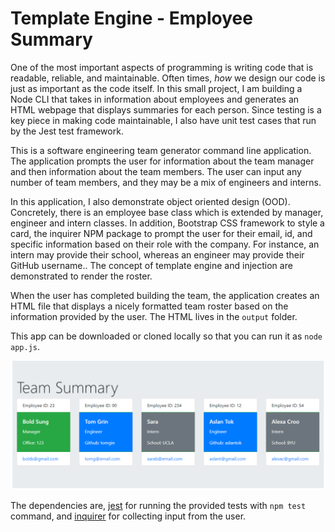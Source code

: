 # Template Engine - Employee Summary

One of the most important aspects of programming is writing code that is readable, reliable, and maintainable. Often times, *how* we design our code is just as important as the code itself. In this small project, I am building a Node CLI that takes in information about employees and generates an HTML webpage that displays summaries for each person. Since testing is a key piece in making code maintainable, I also have unit test cases that run by the Jest test framework.

This is a software engineering team generator command line application. The application prompts the user for information about the team manager and then information about the team members. The user can input any number of team members, and they may be a mix of engineers and interns.

In this application, I also demonstrate object oriented design (OOD). Concretely, there is an employee base class which is extended by manager, engineer and intern classes. In addition, Bootstrap CSS framework to style a card, the inquirer NPM package to prompt the user for their email, id, and specific information based on their role with the company. For instance, an intern may provide their school, whereas an engineer may provide their GitHub username.. The concept of template engine and injection are demonstrated to render the roster.

When the user has completed building the team, the application creates an HTML file that displays a nicely formatted team roster based on the information provided by the user. The HTML lives in the `output` folder.

This app can be downloaded or cloned locally so that you can run it as ```node app.js```.

![Employee Summary](./assets/screenshot.PNG)

The dependencies are, [jest](https://jestjs.io/) for running the provided tests with ```npm test``` command, and [inquirer](https://www.npmjs.com/package/inquirer) for collecting input from the user.

